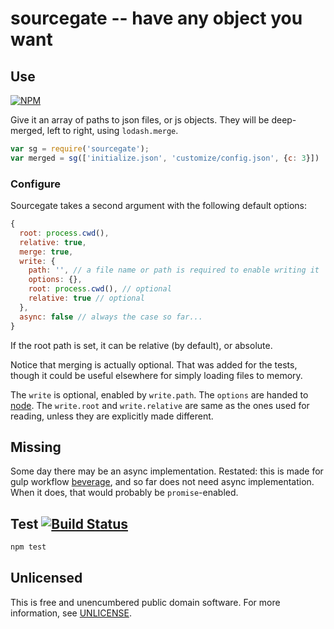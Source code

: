 # sourcegate -- have any object you want

## Use

[![NPM](https://nodei.co/npm/sourcegate.png?compact=true)](https://www.npmjs.org/package/sourcegate)

Give it an array of paths to json files, or js objects.
They will be deep-merged, left to right, using `lodash.merge`.

```javascript
var sg = require('sourcegate');
var merged = sg(['initialize.json', 'customize/config.json', {c: 3}])
```

### Configure

Sourcegate takes a second argument with the following default options:

```javascript
{
  root: process.cwd(),
  relative: true,
  merge: true,
  write: {
    path: '', // a file name or path is required to enable writing it
    options: {},
    root: process.cwd(), // optional
    relative: true // optional
  },
  async: false // always the case so far...
}
```

If the root path is set, it can be relative (by default), or absolute.

Notice that merging is actually optional. That was added for the tests,
though it could be useful elsewhere for simply loading files to memory.

The `write` is optional, enabled by `write.path`.  The `options` are handed to [node](https://nodejs.org/api/fs.html#fs_fs_writefile_filename_data_options_callback).
The `write.root` and `write.relative` are same as the ones used for reading,
unless they are explicitly made different.

## Missing

Some day there may be an async implementation.  Restated:
this is made for gulp workflow [beverage](https://github.com/orlin/beverage),
and so far does not need async implementation.
When it does, that would probably be `promise`-enabled.

## Test [![Build Status](https://img.shields.io/travis/orlin/sourcegate.svg?style=flat)](https://travis-ci.org/orlin/sourcegate)

```sh
npm test
```

## Unlicensed

This is free and unencumbered public domain software.
For more information, see [UNLICENSE](http://unlicense.org).
